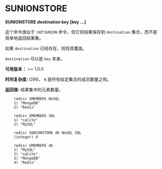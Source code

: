 # SUNIONSTORE


**SUNIONSTORE destination key [key ...]**

这个命令类似于 :ref:`SUNION` 命令，但它将结果保存到 ``destination`` 集合，而不是简单地返回结果集。

如果 ``destination`` 已经存在，则将其覆盖。

``destination`` 可以是 ``key`` 本身。

**可用版本：**
    >= 1.0.0

**时间复杂度:**
    O(N)， ``N`` 是所有给定集合的成员数量之和。

**返回值:**
    结果集中的元素数量。

```
    redis> SMEMBERS NoSQL
    1) "MongoDB"
    2) "Redis"

    redis> SMEMBERS SQL
    1) "sqlite"
    2) "MySQL"

    redis> SUNIONSTORE db NoSQL SQL
    (integer) 4

    redis> SMEMBERS db
    1) "MySQL"
    2) "sqlite"
    3) "MongoDB"
    4) "Redis"
```